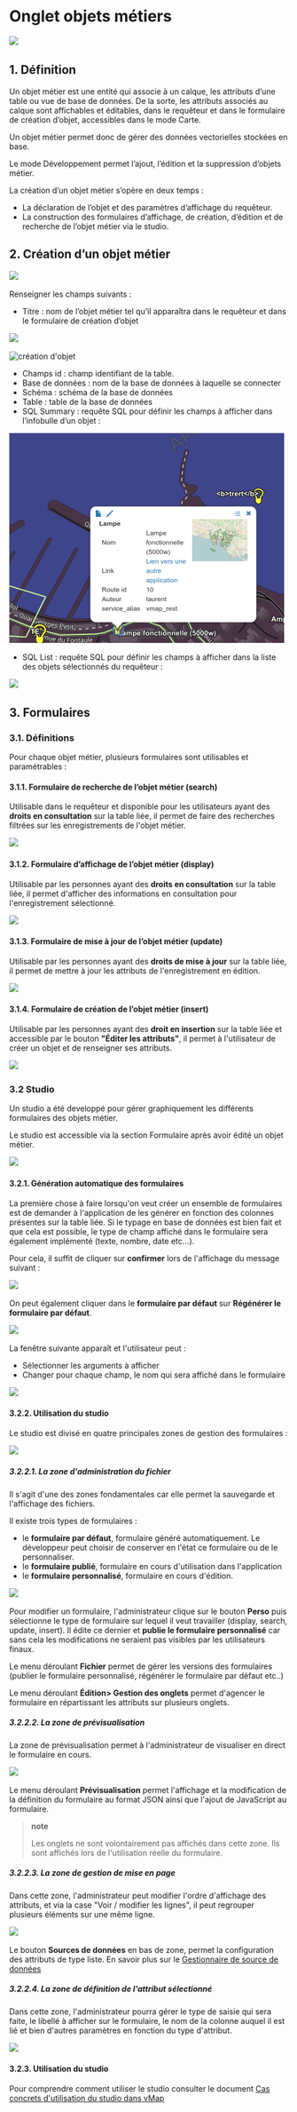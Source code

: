 # Onglet objets métiers

![](../../images/liste_objets_metier.png)

## 1. Définition

Un objet métier est une entité qui associe à un calque, les attributs
d’une table ou vue de base de données. De la sorte, les attributs
associés au calque sont affichables et éditables, dans le requêteur et
dans le formulaire de création d’objet, accessibles dans le mode Carte.

Un objet métier permet donc de gérer des données vectorielles stockées
en base.

Le mode Développement permet l’ajout, l’édition et la suppression
d’objets métier.

La création d’un objet métier s’opère en deux temps :

-   La déclaration de l’objet et des paramètres d’affichage
    du requêteur.
-   La construction des formulaires d’affichage, de création, d’édition
    et de recherche de l’objet métier via le studio.

## 2. Création d’un objet métier

![](../../images/creation_objet_metier.png)

Renseigner les champs suivants :

-   Titre : nom de l’objet métier tel qu’il apparaîtra dans le requêteur
    et dans le formulaire de création d’objet

![](../../images/lampe_requeteur.png)

![création d'objet](../../images/lampe_creation.png)

-   Champs id : champ identifiant de la table.
-   Base de données : nom de la base de données à laquelle se connecter
-   Schéma : schéma de la base de données
-   Table : table de la base de données
-   SQL Summary : requête SQL pour définir les champs à afficher dans
    l’infobulle d’un objet :

![](../../images/infobulle.png)

-   SQL List : requête SQL pour définir les champs à afficher dans la
    liste des objets sélectionnés du requêteur :

![](../../images/liste_requeteur.png)

## 3. Formulaires

### 3.1. Définitions

Pour chaque objet métier, plusieurs formulaires sont utilisables et
paramétrables :

#### 3.1.1. Formulaire de recherche de l’objet métier (search)

Utilisable dans le requêteur et disponible pour les utilisateurs ayant
des **droits en consultation** sur la table liée, il permet de faire des
recherches filtrées sur les enregistrements de l'objet métier.

![](../../images/formulaire_search.png)

#### 3.1.2. Formulaire d’affichage de l’objet métier (display)

Utilisable par les personnes ayant des **droits en consultation** sur la
table liée, il permet d'afficher des informations en consultation pour
l'enregistrement sélectionné.

![](../../images/formulaire_display.png)

#### 3.1.3. Formulaire de mise à jour de l’objet métier (update)

Utilisable par les personnes ayant des **droits de mise à jour** sur la
table liée, il permet de mettre à jour les attributs de l'enregistrement
en édition.

![](../../images/formulaire_update.png)

#### 3.1.4. Formulaire de création de l’objet métier (insert)

Utilisable par les personnes ayant des **droit en insertion** sur la
table liée et accessible par le bouton **"Éditer les attributs"**, il
permet à l'utilisateur de créer un objet et de renseigner ses attributs.

![](../../images/formulaire_insert.png)

### 3.2 Studio

Un studio a été developpé pour gérer graphiquement les différents
formulaires des objets métier.

Le studio est accessible via la section Formulaire après avoir édité un
objet métier.

![](../../images/formulaire_studio.png)

#### 3.2.1. Génération automatique des formulaires

La première chose à faire lorsqu'on veut créer un ensemble de
formulaires est de demander à l'application de les générer en fonction
des colonnes présentes sur la table liée. Si le typage en base de
données est bien fait et que cela est possible, le type de champ affiché
dans le formulaire sera également implémenté (texte, nombre, date
etc...).

Pour cela, il suffit de cliquer sur **confirmer** lors de l'affichage du
message suivant :

![](../../images/formulaire_message_creation.png)

On peut également cliquer dans le **formulaire par défaut** sur
**Régénérer le formulaire par défaut**.

![](../../images/formulaire_reset_default_button.png)

La fenêtre suivante apparaît et l'utilisateur peut :

-   Sélectionner les arguments à afficher
-   Changer pour chaque champ, le nom qui sera affiché dans le
    formulaire

![](../../images/formulaire_selection_colonnes.png)

#### 3.2.2. Utilisation du studio

Le studio est divisé en quatre principales zones de gestion des
formulaires :

![](../../studio_4_zones.png)

##### 3.2.2.1. La zone d'administration du fichier

Il s'agit d'une des zones fondamentales car elle permet la sauvegarde et
l'affichage des fichiers.

Il existe trois types de formulaires :

-   le **formulaire par défaut**, formulaire généré automatiquement. Le
    développeur peut choisir de conserver en l'état ce formulaire ou de
    le personnaliser.
-   le **formulaire publié**, formulaire en cours d'utilisation dans
    l'application
-   le **formulaire personnalisé**, formulaire en cours d'édition.

![](../../images/formulaire_zone_fichier.png)

Pour modifier un formulaire, l'administrateur clique sur le bouton
**Perso** puis sélectionne le type de formulaire sur lequel il veut
travailler (display, search, update, insert). Il édite ce dernier et
**publie le formulaire personnalisé** car sans cela les modifications ne
seraient pas visibles par les utilisateurs finaux.

Le menu déroulant **Fichier** permet de gérer les versions des
formulaires (publier le formulaire personnalisé, régénérer le formulaire
par défaut etc..)

Le menu déroulant **Édition> Gestion des onglets** permet d'agencer
le formulaire en répartissant les attributs sur plusieurs onglets.

##### 3.2.2.2. La zone de prévisualisation

La zone de prévisualisation permet à l'administrateur de visualiser en
direct le formulaire en cours.

![](../../images/formulaire_zone_previsualisation.png)

Le menu déroulant **Prévisualisation** permet l'affichage et la
modification de la définition du formulaire au format JSON ainsi que
l'ajout de JavaScript au formulaire.

> **note**
>
> Les onglets ne sont volontairement pas affichés dans cette zone. Ils
> sont affichés lors de l'utilisation réelle du formulaire.

##### 3.2.2.3. La zone de gestion de mise en page

Dans cette zone, l'administrateur peut modifier l'ordre d'affichage des
attributs, et via la case "Voir / modifier les lignes", il peut
regrouper plusieurs éléments sur une même ligne.

![](../../images/formulaire_zone_attributs.png)

Le bouton **Sources de données** en bas de zone, permet la configuration
des attributs de type liste. En savoir plus sur le [Gestionnaire de
source de données](cas_utilisation_studio.html)

##### 3.2.2.4. La zone de définition de l'attribut sélectionné

Dans cette zone, l'administrateur pourra gérer le type de saisie qui
sera faite, le libellé à afficher sur le formulaire, le nom de la
colonne auquel il est lié et bien d'autres paramètres en fonction du
type d'attribut.

![](../../images/formulaire_zone_definition.png)

#### 3.2.3. Utilisation du studio

Pour comprendre comment utiliser le studio consulter le
document [Cas concrets d'utilisation du studio dans
vMap](cas_utilisation_studio.md)

